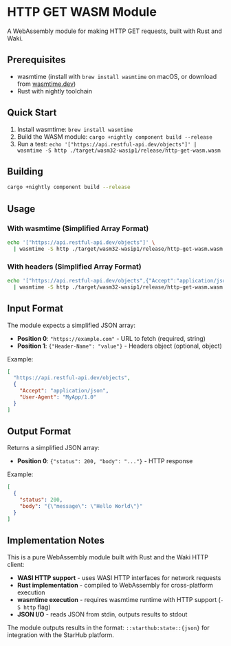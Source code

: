 # HTTP GET WASM Module

A WebAssembly module for making HTTP GET requests, built with Rust and Waki.

## Prerequisites

- wasmtime (install with `brew install wasmtime` on macOS, or download from [wasmtime.dev](https://wasmtime.dev/))
- Rust with nightly toolchain

## Quick Start

1. Install wasmtime: `brew install wasmtime`
2. Build the WASM module: `cargo +nightly component build --release`
3. Run a test: `echo '["https://api.restful-api.dev/objects"]' | wasmtime -S http ./target/wasm32-wasip1/release/http-get-wasm.wasm`

## Building

```bash
cargo +nightly component build --release
```

## Usage

### With wasmtime (Simplified Array Format)

```bash
echo '["https://api.restful-api.dev/objects"]' \
  | wasmtime -S http ./target/wasm32-wasip1/release/http-get-wasm.wasm
```

### With headers (Simplified Array Format)

```bash
echo '["https://api.restful-api.dev/objects",{"Accept":"application/json"}]' \
  | wasmtime -S http ./target/wasm32-wasip1/release/http-get-wasm.wasm
```

## Input Format

The module expects a simplified JSON array:
- **Position 0**: `"https://example.com"` - URL to fetch (required, string)
- **Position 1**: `{"Header-Name": "value"}` - Headers object (optional, object)

Example:
```json
[
  "https://api.restful-api.dev/objects",
  {
    "Accept": "application/json",
    "User-Agent": "MyApp/1.0"
  }
]
```

## Output Format

Returns a simplified JSON array:
- **Position 0**: `{"status": 200, "body": "..."}` - HTTP response

Example:
```json
[
  {
    "status": 200,
    "body": "{\"message\": \"Hello World\"}"
  }
]
```

## Implementation Notes

This is a pure WebAssembly module built with Rust and the Waki HTTP client:
- **WASI HTTP support** - uses WASI HTTP interfaces for network requests
- **Rust implementation** - compiled to WebAssembly for cross-platform execution
- **wasmtime execution** - requires wasmtime runtime with HTTP support (`-S http` flag)
- **JSON I/O** - reads JSON from stdin, outputs results to stdout

The module outputs results in the format: `::starthub:state::{json}` for integration with the StarHub platform.